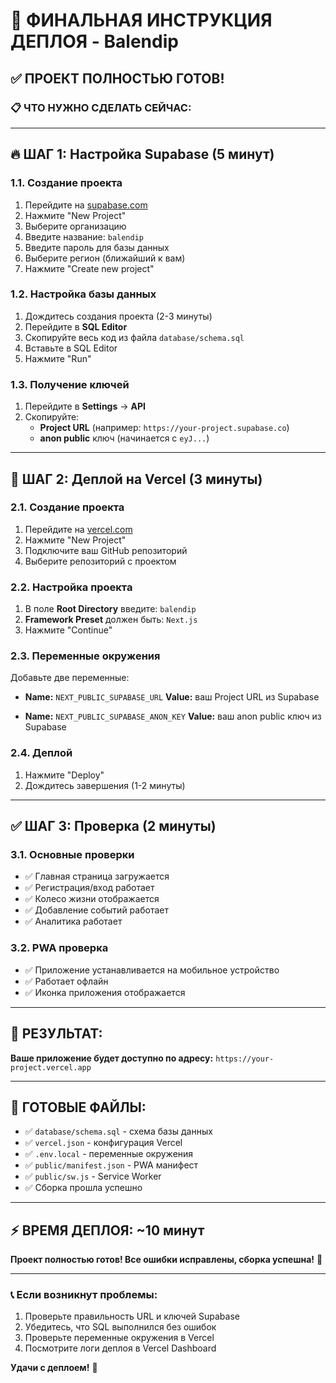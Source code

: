 # 🚀 ФИНАЛЬНАЯ ИНСТРУКЦИЯ ДЕПЛОЯ - Balendip

## ✅ **ПРОЕКТ ПОЛНОСТЬЮ ГОТОВ!**

### 📋 **ЧТО НУЖНО СДЕЛАТЬ СЕЙЧАС:**

---

## 🔥 **ШАГ 1: Настройка Supabase** (5 минут)

### 1.1. Создание проекта
1. Перейдите на [supabase.com](https://supabase.com)
2. Нажмите "New Project"
3. Выберите организацию
4. Введите название: `balendip`
5. Введите пароль для базы данных
6. Выберите регион (ближайший к вам)
7. Нажмите "Create new project"

### 1.2. Настройка базы данных
1. Дождитесь создания проекта (2-3 минуты)
2. Перейдите в **SQL Editor**
3. Скопируйте весь код из файла `database/schema.sql`
4. Вставьте в SQL Editor
5. Нажмите "Run"

### 1.3. Получение ключей
1. Перейдите в **Settings** → **API**
2. Скопируйте:
   - **Project URL** (например: `https://your-project.supabase.co`)
   - **anon public** ключ (начинается с `eyJ...`)

---

## 🚀 **ШАГ 2: Деплой на Vercel** (3 минуты)

### 2.1. Создание проекта
1. Перейдите на [vercel.com](https://vercel.com)
2. Нажмите "New Project"
3. Подключите ваш GitHub репозиторий
4. Выберите репозиторий с проектом

### 2.2. Настройка проекта
1. В поле **Root Directory** введите: `balendip`
2. **Framework Preset** должен быть: `Next.js`
3. Нажмите "Continue"

### 2.3. Переменные окружения
Добавьте две переменные:
- **Name:** `NEXT_PUBLIC_SUPABASE_URL`
  **Value:** ваш Project URL из Supabase

- **Name:** `NEXT_PUBLIC_SUPABASE_ANON_KEY`
  **Value:** ваш anon public ключ из Supabase

### 2.4. Деплой
1. Нажмите "Deploy"
2. Дождитесь завершения (1-2 минуты)

---

## ✅ **ШАГ 3: Проверка** (2 минуты)

### 3.1. Основные проверки
- ✅ Главная страница загружается
- ✅ Регистрация/вход работает
- ✅ Колесо жизни отображается
- ✅ Добавление событий работает
- ✅ Аналитика работает

### 3.2. PWA проверка
- ✅ Приложение устанавливается на мобильное устройство
- ✅ Работает офлайн
- ✅ Иконка приложения отображается

---

## 🎯 **РЕЗУЛЬТАТ:**
**Ваше приложение будет доступно по адресу:**
`https://your-project.vercel.app`

---

## 📁 **ГОТОВЫЕ ФАЙЛЫ:**
- ✅ `database/schema.sql` - схема базы данных
- ✅ `vercel.json` - конфигурация Vercel
- ✅ `.env.local` - переменные окружения
- ✅ `public/manifest.json` - PWA манифест
- ✅ `public/sw.js` - Service Worker
- ✅ Сборка прошла успешно

---

## ⚡ **ВРЕМЯ ДЕПЛОЯ: ~10 минут**

**Проект полностью готов! Все ошибки исправлены, сборка успешна!** 🎉

---

### 📞 **Если возникнут проблемы:**
1. Проверьте правильность URL и ключей Supabase
2. Убедитесь, что SQL выполнился без ошибок
3. Проверьте переменные окружения в Vercel
4. Посмотрите логи деплоя в Vercel Dashboard

**Удачи с деплоем!** 🚀
